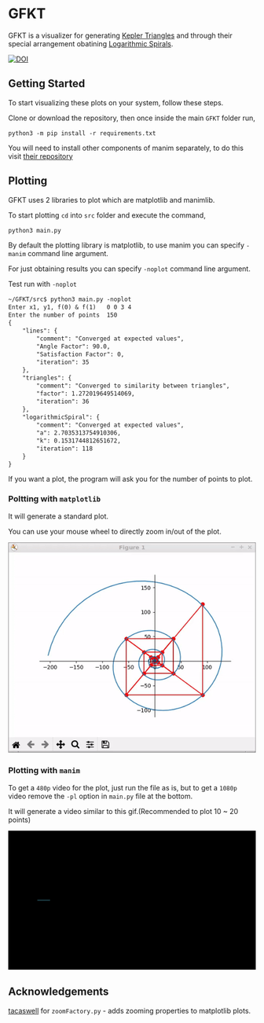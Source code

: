 # GFKT
GFKT is a visualizer for generating [Kepler Triangles](https://en.wikipedia.org/wiki/Kepler_triangle) and through their special arrangement obatining [Logarithmic Spirals](https://en.wikipedia.org/wiki/Logarithmic_spiral).


[![DOI](https://zenodo.org/badge/256438420.svg)](https://zenodo.org/badge/latestdoi/256438420)
## Getting Started
To start visualizing these plots on your system, follow these steps.

Clone or download the repository, then once inside the main `GFKT` folder run,
```
python3 -m pip install -r requirements.txt
```
You will need to install other components of manim separately, to do this visit [their repository](https://github.com/3b1b/manim#installation)
## Plotting
GFKT uses 2 libraries to plot which are matplotlib and manimlib.

To start plotting `cd` into `src` folder and execute the command,
```
python3 main.py
```
By default the plotting library is matplotlib, to use manim you can specify `-manim` command line argument.

For just obtaining results you can specify `-noplot` command line argument.


Test run with `-noplot`
```
~/GFKT/src$ python3 main.py -noplot
Enter x1, y1, f(0) & f(1)	0 0 3 4
Enter the number of points	150
{
    "lines": {
        "comment": "Converged at expected values",
        "Angle Factor": 90.0,
        "Satisfaction Factor": 0,
        "iteration": 35
    },
    "triangles": {
        "comment": "Converged to similarity between triangles",
        "factor": 1.272019649514069,
        "iteration": 36
    },
    "logarithmicSpiral": {
        "comment": "Converged at expected values",
        "a": 2.7035313754910306,
        "k": 0.1531744812651672,
        "iteration": 118
    }
}
```
If you want a plot, the program will ask you for the number of points to plot.
### Poltting with `matplotlib`
It will generate a standard plot.

You can use your mouse wheel to directly zoom in/out of the plot.


![Mpl-plot](/img/Shapes-Mpl.gif)
### Plotting with `manim`
To get a `480p` video for the plot, just run the file as is, but to get a `1080p` video remove the `-pl` option in `main.py` file at the bottom.

It will generate a video similar to this gif.(Recommended to plot 10 ~ 20 points)


![Manim-plot](/img/Shapes-Manim.gif)

## Acknowledgements
[tacaswell](https://gist.github.com/tacaswell/3144287) for `zoomFactory.py` - adds zooming properties to matplotlib plots.
